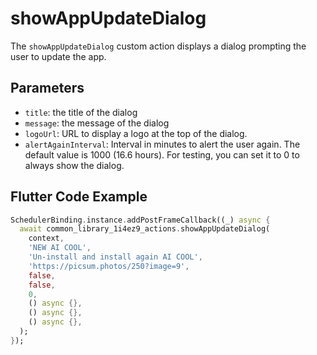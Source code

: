 # showAppUpdateDialog

The `showAppUpdateDialog` custom action displays a dialog prompting the user to update the app.

## Parameters

- `title`: the title of the dialog
- `message`: the message of the dialog 
- `logoUrl`: URL to display a logo at the top of the dialog.
- `alertAgainInterval`: Interval in minutes to alert the user again. The default value is 1000 (16.6 hours). For testing, you can set it to 0 to always show the dialog.

## Flutter Code Example

```dart
SchedulerBinding.instance.addPostFrameCallback((_) async {
  await common_library_1i4ez9_actions.showAppUpdateDialog(
    context,
    'NEW AI COOL',
    'Un-install and install again AI COOL',
    'https://picsum.photos/250?image=9',
    false,
    false,
    0,
    () async {},
    () async {},
    () async {},
  );
});